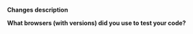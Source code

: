 **Changes description**
<!-- What does your code change? If there is a corresponding issue in this project already, provide its ID -->

**What browsers (with versions) did you use to test your code?**
<!-- Names and versions of: OS, browser, extension itself -->
